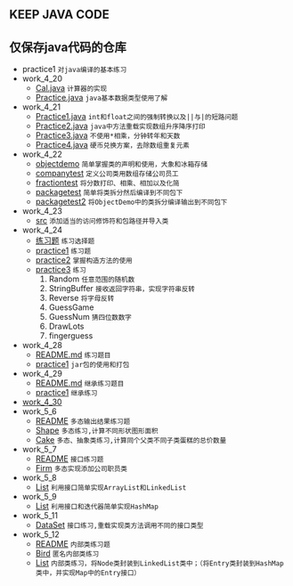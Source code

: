 ## KEEP JAVA CODE

## 仅保存java代码的仓库
- practice1 `对java编译的基本练习`
- work_4_20 
  - [Cal.java](https://github.com/lioil9/projects/blob/master/work_4_20/Cal.java) `计算器的实现`
  - [Practice.java](https://github.com/lioil9/projects/blob/master/work_4_20/Practice.java) `java基本数据类型使用了解`
- work_4_21
  - [Practice1.java](https://github.com/lioil9/projects/blob/master/work_4_21/Practice1.java)  `int和float之间的强制转换以及||与|的短路问题`
  - [Practice2.java](https://github.com/lioil9/projects/blob/master/work_4_21/Practice2.java) `java中方法重载实现数组升序降序打印`
  - [Practice3.java](https://github.com/lioil9/projects/blob/master/work_4_21/Practice3.java) `不使用*相乘，分钟转年和天数`
  - [Practice4.java](https://github.com/lioil9/projects/blob/master/work_4_21/Practice4.java) `硬币兑换方案，去除数组重复元素`
- work_4_22
  - [objectdemo](https://github.com/lioil9/projects/blob/master/work_4_22/objectdemo) `简单掌握类的声明和使用，大象和冰箱存储`
  - [companytest](https://github.com/lioil9/projects/blob/master/work_4_22/companytest) `定义公司类用数组存储公司员工`
  - [fractiontest](https://github.com/lioil9/projects/blob/master/work_4_22/fractiontest) `将分数打印、相乘、相加以及化简`
  - [packagetest](https://github.com/lioil9/projects/blob/master/work_4_22/packagetest) `简单将类拆分然后编译到不同包下`
  - [packagetest2](https://github.com/lioil9/projects/blob/master/work_4_22/packagetest2) `将ObjectDemo中的类拆分编译输出到不同包下`
- work_4_23
  - [src](https://github.com/lioil9/projects/blob/master/work_4_22/packagetest2) `添加适当的访问修饰符和包路径并导入类`
- work_4_24
  - [练习题](https://github.com/lioil9/projects/blob/master/work_4_24) `练习选择题`
  - [practice1](https://github.com/lioil9/projects/blob/master/work_4_24/practice1) `练习题`
  - [practice2](https://github.com/lioil9/projects/blob/master/work_4_24/practice2) `掌握构造方法的使用`
  - [practice3](https://github.com/lioil9/projects/blob/master/work_4_24/practice3) `练习`
    1. Random `任意范围的随机数`
    2. StringBuffer `接收返回字符串，实现字符串反转`
    3. Reverse `将字母反转`
    4. GuessGame 
    5. GuessNum `猜四位数数字`
    6. DrawLots
    7. fingerguess
- work_4_28 
  - [README.md](https://github.com/lioil9/projects/blob/master/work_4_28/) `练习题目`
  - [practice1](https://github.com/lioil9/projects/blob/master/work_4_28/practice1) `jar包的使用和打包`
- work_4_29
	- [README.md](https://github.com/lioil9/projects/blob/master/work_4_29/) `继承练习题目`
	- [practice1](https://github.com/lioil9/projects/blob/master/work_4_29/practice1) `继承练习`
- [work_4_30](https://github.com/lioil9/projects/blob/master/work_4_30/)
- work_5_6
	- [README](https://github.com/lioil9/projects/blob/master/work_5_6/) `多态输出结果练习题`  
	- [Shape](https://github.com/lioil9/projects/blob/master/work_5_6/Shape) `多态练习,计算不同形状图形面积`  
	- [Cake](https://github.com/lioil9/projects/blob/master/work_5_6/Cake) `多态、抽象类练习,计算同个父类不同子类蛋糕的总价数量`
- work_5_7  
	- [README](https://github.com/lioil9/projects/blob/master/work_5_7/) `接口练习题`
	- [Firm](https://github.com/lioil9/projects/blob/master/work_5_7/Firm/) `多态实现添加公司职员类`  
- work_5_8  
	- [List](https://github.com/lioil9/projects/blob/master/work_5_8/List/) `利用接口简单实现ArrayList和LinkedList`  
- work_5_9  
	- [List](https://github.com/lioil9/projects/blob/master/work_5_9/List/) `利用接口和迭代器简单实现HashMap`  
- work_5_11  
	- [DataSet](https://github.com/lioil9/projects/blob/master/work_5_11/DataSet/) `接口练习,重载实现类方法调用不同的接口类型`
- work_5_12  
	- [README](https://github.com/lioil9/projects/blob/master/work_5_12/) `内部类练习题`
	- [Bird](https://github.com/lioil9/projects/blob/master/work_5_12/practice/Bird/) `匿名内部类练习`
	- [List](https://github.com/lioil9/projects/blob/master/work_5_12/practice/List/) `内部类练习，将Node类封装到LinkedList类中；（将Entry类封装到HashMap类中，并实现Map中的Entry接口）`